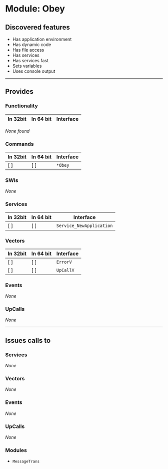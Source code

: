 # Module: Obey

## Discovered features


* Has application environment
* Has dynamic code
* Has file access
* Has services
* Has services fast
* Sets variables
* Uses console output

---

## Provides

### Functionality

| In 32bit | In 64 bit | Interface |
|----------|-----------|-----------|

*None found*

### Commands


| In 32bit | In 64 bit | Interface |
|----------|-----------|-----------|
| [ ]      | [ ]       | `*Obey` |


### SWIs


*None*


### Services


| In 32bit | In 64 bit | Interface |
|----------|-----------|-----------|
| [ ]      | [ ]       | `Service_NewApplication` |


### Vectors


| In 32bit | In 64 bit | Interface |
|----------|-----------|-----------|
| [ ]      | [ ]       | `ErrorV` |
| [ ]      | [ ]       | `UpCallV` |


### Events


*None*


### UpCalls


*None*


---

## Issues calls to

### Services


*None*


### Vectors


*None*


### Events


*None*


### UpCalls


*None*


### Modules


* `MessageTrans`


